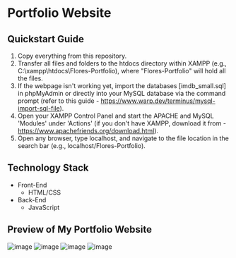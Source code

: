 # Portfolio Website
## Quickstart Guide
1. Copy everything from this repository.
2. Transfer all files and folders to the htdocs directory within XAMPP (e.g., C:\xampp\htdocs\Flores-Portfolio), where "Flores-Portfolio" will hold all the files.
3. If the webpage isn't working yet, import the databases [imdb_small.sql] in phpMyAdmin or directly into your MySQL database via the command prompt (refer to this guide - https://www.warp.dev/terminus/mysql-import-sql-file).
4. Open your XAMPP Control Panel and start the APACHE and MySQL 'Modules' under 'Actions' (if you don't have XAMPP, download it from - https://www.apachefriends.org/download.html).
5. Open any browser, type localhost, and navigate to the file location in the search bar (e.g., localhost/Flores-Portfolio).

## Technology Stack 
- Front-End
  - HTML/CSS
- Back-End
  - JavaScript

 ## Preview of My Portfolio Website
![image](https://github.com/aaflores7/My-Portfolio-Website/assets/139302714/495596c5-33ee-4729-aff2-9ee732066a21)
![image](https://github.com/aaflores7/My-Portfolio-Website/assets/139302714/0fd25291-c1ad-4716-9562-3dfe03387ede)
![image](https://github.com/aaflores7/My-Portfolio-Website/assets/139302714/fe696b8c-fb62-4626-b81f-fc334078f628)
![image](https://github.com/aaflores7/My-Portfolio-Website/assets/139302714/086afd57-c3be-404b-bdfb-1078acdc3216)


